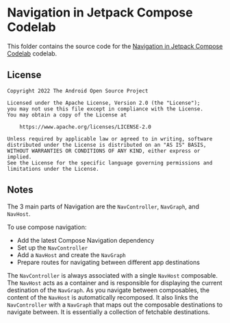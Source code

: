 # Navigation in Jetpack Compose Codelab

This folder contains the source code for the
[Navigation in Jetpack Compose Codelab](https://developer.android.com/codelabs/jetpack-compose-navigation)
codelab.

## License
```
Copyright 2022 The Android Open Source Project

Licensed under the Apache License, Version 2.0 (the "License");
you may not use this file except in compliance with the License.
You may obtain a copy of the License at

    https://www.apache.org/licenses/LICENSE-2.0

Unless required by applicable law or agreed to in writing, software
distributed under the License is distributed on an "AS IS" BASIS,
WITHOUT WARRANTIES OR CONDITIONS OF ANY KIND, either express or implied.
See the License for the specific language governing permissions and
limitations under the License.
```

## Notes

The 3 main parts of Navigation are the `NavController`, `NavGraph`, and `NavHost`. 

To use compose navigation:

- Add the latest Compose Navigation dependency
- Set up the `NavController`
- Add a `NavHost` and create the `NavGraph`
- Prepare routes for navigating between different app destinations

The `NavController` is always associated with a single `NavHost` composable. 
The `NavHost` acts as a container and is responsible for displaying the current destination of the `NavGraph`. 
As you navigate between composables, the content of the `NavHost` is automatically recomposed. 
It also links the `NavController` with a `NavGraph` that maps out the composable destinations to navigate between. It is essentially a collection of fetchable destinations.


